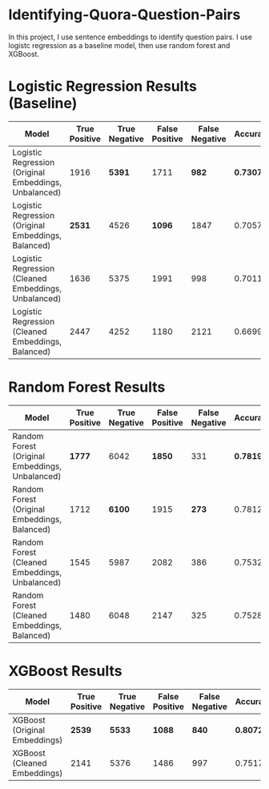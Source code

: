 # Identifying-Quora-Question-Pairs
In this project, I use sentence embeddings to identify question pairs. I use logistc regression as a baseline model, then use random forest and XGBoost. 


# Logistic Regression Results (Baseline)

| Model                                                 | True Positive | True Negative  | False Positive | False Negative | Accuracy | Precision | Recall | F1-Score | AOC AUC | Log Loss |
|-------------------------------------------------------|---------------|----------------|----------------|----------------|----------|-----------|--------|----------|---------|---------|
| Logistic Regression (Original Embeddings, Unbalanced) | 1916          | **5391**       | 1711           | **982**        |**0.7307**|**0.6611**| 0.5283 | 0.5873   | 0.7732  | **0.5417** |
| Logistic Regression (Original Embeddings, Balanced)   | **2531**      | 4526           | **1096**       | 1847           | 0.7057   | 0.5781    |**0.6978**|**0.6324**|**0.7735**| 0.5698 |
| Logistic Regression (Cleaned Embeddings, Unbalanced)  | 1636          | 5375           | 1991           | 998            | 0.7011   | 0.6211    | 0.4511 | 0.5226   | 0.7339  | 0.5739 |
| Logistic Regression (Cleaned Embeddings, Balanced)    | 2447          | 4252           | 1180           | 2121           | 0.6699   | 0.5357    | 0.6747 | 0.5972   | 0.7328  | 0.6065 |

# Random Forest Results

| Model                                           | True Positive | True Negative  | False Positive | False Negative | Accuracy | Precision | Recall | F1-Score | AOC AUC | Log Loss |
|-------------------------------------------------|---------------|----------------|----------------|----------------|----------|-----------|--------|----------|---------|----------|
| Random Forest (Original Embeddings, Unbalanced) | **1777**      | 6042           | **1850**      | 331            |**0.7819**  | 0.8430    |**0.4899**|**0.6197**| 0.8500  | 0.4959   |
| Random Forest (Original Embeddings, Balanced)   | 1712          | **6100**       | 1915          | **273**        | 0.7812   |**0.8625** | 0.4720 | 0.6101   |**0.8546**|**0.4907**|
| Random Forest (Cleaned Embeddings, Unbalanced)  | 1545          | 5987           | 2082          | 386            | 0.7532    | 0.8001    | 0.4260 | 0.5560   | 0.8109  | 0.5295   |
| Random Forest (Cleaned Embeddings, Balanced)    | 1480          | 6048           | 2147          | 325            | 0.7528    | 0.8199    | 0.4081 | 0.5449   | 0.8193  | 0.5236   |

# XGBoost Results

| Model                         | True Positive | True Negative  | False Positive | False Negative | Accuracy | Precision | Recall | F1-Score | AOC AUC | Log Loss |
|-------------------------------|---------------|----------------|----------------|----------------|----------|-----------|--------|----------|---------|----------|
| XGBoost (Original Embeddings) |**2539**       |**5533**        |**1088**        |**840**         |**0.8072**|**0.7514** | **0.7000**|**0.7248**|**0.8801**|**0.4149**|
| XGBoost (Cleaned Embeddings)  | 2141          | 5376           | 1486           | 997            | 0.7517   | 0.6823    | 0.5903 | 0.6330   | 0.8194  | 0.4942   |
